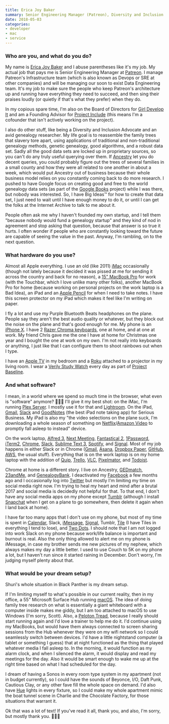 ```yaml
---
title: Erica Joy Baker
summary: Senior Engineering Manager (Patreon), Diversity and Inclusion Advocate
date: 2018-05-03
categories:
- developer
- mac
- service
---
```


### Who are you, and what do you do?

My name is [Erica Joy Baker](http://www.ericabaker.com/ "Erica's website.") and I abuse parentheses like it's my job. My actual job that pays me is Senior Engineering Manager at [Patreon][]. I manage Patreon's Infrastructure team (which is also known as Devops or SRE at other companies) and will be managing our soon to exist Data Engineering team. It's my job to make sure the people who keep Patreon's architecture up and running have everything they need to succeed, and then sing their praises loudly (or quietly if that's what they prefer) when they do.

In my copious spare time, I'm also on the Board of Directors for [Girl Develop It](https://www.girldevelopit.com/ "A non-profit helping women interested in web and software development.") and am a Founding Advisor for [Project Include](http://projectinclude.org/ "A non-profit dedicated to promoting diversity in the tech industry.") (this means I'm a cofounder that isn't actively working on the project).

I also do other stuff, like being a Diversity and Inclusion Advocate and an avid genealogy researcher. My life goal is to reassemble the family trees that slavery tore apart, using applications of traditional and non-traditional genealogy methods, genetic genealogy, good algorithms, and a robust data set. Sadly all the good data sets are locked up in proprietary sources, so you can't do any truly useful querying over them. If [Ancestry][] let you do decent queries, you could probably figure out the trees of several families in a small county and how they were all related to one another in about a week, which would put Ancestry out of business because their whole business model relies on you constantly coming back to do more research. I pushed to have Google focus on creating good and free to the world genealogy data sets (as part of the [Google Books][google-books] project) while I was there, but nobody was interested. So, I have Big Ideas™ for how to create that data set, I just need to wait until I have enough money to do it, or until I can get the folks at the Internet Archive to talk to me about it.

People often ask me why I haven't founded my own startup, and I tell them "because nobody would fund a genealogy startup" and they kind of nod in agreement and stop asking that question, because that answer is so true it hurts. I often wonder if people who are constantly looking toward the future are capable of seeing the value in the past. Anyway, I'm rambling, on to the next question.

### What hardware do you use?

Almost all Apple everything. I use an old (like 2011) [iMac][] occasionally (though not lately because it decided it was pissed at me for sending it across the country and back for no reason), a [15" MacBook Pro][macbook-pro] for work (with the Touchbar, which I love unlike many other folks), another MacBook Pro for home (because working on personal projects on the work laptop is a Bad Idea), an iPad and an [Apple Pencil][pencil] for when I need to take notes. I have this screen protector on my iPad which makes it feel like I'm writing on paper.

I fly a lot and use my Purple Bluetooth Beats headphones on the plane. People say they aren't the best audio quality or whatever, but they block out the noise on the plane and that's good enough for me. My phone is an [iPhone X][iphone-x]. I have 2 [Razer Chroma keyboards][blackwidow-chroma], one at home, and at one at work. My friend Chris gave me the one I have at home for Christmas one year and I bought the one at work on my own. I'm not really into keyboards or anything, I just like that I can configure them to shoot rainbows out when I type.

I have an [Apple TV][apple-tv] in my bedroom and a [Roku][] attached to a projector in my living room. I wear a [Verily Study Watch][study-watch] every day as part of [Project Baseline](https://verily.com/projects/precision-medicine/baseline-study/ "A deep study into people's health."). 

### And what software?

I mean, in a world where we spend so much time in the browser, what even is "software" anymore? 🤷🏾‍♀️ I'll give it my best shot: on the iMac, I'm running [Plex Server][plex]. I mostly use it for that and [Lightroom][]. On the iPad, [Gmail][gmail-ios], [Slack][slack-ios] and [GoodNotes][goodnotes-ios] (the best iPad note taking app) for Serious Business. My iPad is also my "the video selections on the plane suck, I'm downloading a whole season of something on [Netflix][]/[Amazon Video][amazon-instant-video] to promptly fall asleep to instead" device.

On the work laptop, [Alfred 3][alfred], [Next Meeting][next-meeting], [Fantastical 2][fantastical], [1Password][], [iTerm2][], [Chrome][], [Slack][], [Sublime Text 3][sublime-text], [Spotify][], and [Signal][]. Most of my job happens in either Slack or in Chrome ([Gmail][], [Asana][], [Dropbox Paper][dropbox-paper], [GitHub][], [AWS][], the usual stuff). Everything that is on the work laptop is on my home laptop with the addition of [Quip][], [Trello][], [VLC][], [Pixelmator][], and [Todoist][].

Chrome at home is a different story. I live on Ancestry, [GEDmatch][], [23andMe][], and [GenealogyBank][]. I deactivated my [Facebook][] a few months ago and I occasionally log into [Twitter][] but mostly I'm limiting my time on social media right now. I'm trying to heal my heart and mind after a brutal 2017 and social media is decidedly not helpful for that. To that end, I don't have any social media apps on my phone except [Tumblr][tumblr-ios] (although I install [Snapchat][snapchat-ios] when I get on a plane to go somewhere, then delete it again when I land back at home).

I have far too many apps that I don't use on my phone, but most of my time is spent in [Calendar][calendar-ios], Slack, [iMessage][], [Signal][signal-ios], Tumblr, [Tile][tile-ios] (I have Tiles in everything I tend to lose), and [Two Dots][two-dots-ios]. I should note that I am not logged into work Slack on my phone because work/life balance is important and burnout is real. Also the only thing allowed to alert me on my phone is iMessage, in case my brother sends me new pictures of my nephew, which always makes my day a little better. I used to use Couch to 5K on my phone a lot, but I haven't run since it started raining in December. Don't worry, I'm judging myself plenty about that.

### What would be your dream setup?

Shuri's whole situation in Black Panther is my dream setup.

If I'm limiting myself to what's possible in our current reality, then in my office, a 55" Microsoft Surface Hub running [macOS][]. The idea of doing family tree research on what is essentially a giant whiteboard with a computer inside makes me giddy, but I am too attached to macOS to use Windows (I'm sorry, Scott). Also, a [Peloton Tread][tread], because I really should start running again and I'd love a trainer to help me do it. I'd continue using my MacBooks, but would have them always connected to screen sharing sessions from the Hub whenever they were on my wifi network so I could seamlessly switch between devices. I'd have a little nightstand computer (a tablet or something I guess) that at night functioned as the thing that played whatever media I fall asleep to. In the morning, it would function as my alarm clock, and when I silenced the alarm, it would display and read my meetings for the day. Also it would be smart enough to wake me up at the right time based on what I had scheduled for the day.

I dream of having a Sonos in every room type system in my apartment (not in budget currently), so I could have the sounds of Beyonce, I/O, Daft Punk, Cautious Clay, or any other fave fill the whole space on demand. I'd also have [Hue][] lights in every fixture, so I could make my whole apartment mimic the boat tunnel scene in Charlie and the Chocolate Factory, for those situations that warrant it.

Ok that was a lot of text! If you've read it all, thank you, and also, I'm sorry, but mostly thank you. 💖💖💖

[1password]: https://1password.com "Password management software for Mac OS X."
[23andme]: https://www.23andme.com/en-int/ "A genetic testing service."
[alfred]: https://www.alfredapp.com/ "A launcher app for the Mac."
[amazon-instant-video]: https://en.wikipedia.org/wiki/Amazon_Video_on_Demand "A streaming video service."
[ancestry]: https://www.ancestry.com/ "A genealogy service."
[apple-tv]: https://en.wikipedia.org/wiki/Apple_TV "A device for viewing media on a TV."
[asana]: https://asana.com/ "A project management service."
[aws]: https://aws.amazon.com/ "Amazon's web service platforms."
[blackwidow-chroma]: http://web.archive.org/web/20230517103549/http://www.amazon.com/Razer-BlackWidow-Chroma-Mechanical-Keyboard/dp/B00MTWV0II "A mechanical gaming keyboard."
[calendar-ios]: http://web.archive.org/web/20230911115011/https://www.apple.com/ios/ios-16/ "A calendar app included with iOS."
[chrome]: https://www.google.com/intl/en/chrome/ "A WebKit-based browser, where each tab runs in its own thread."
[dropbox-paper]: https://www.dropbox.com/paper/start?no_redirect=1 "A document collaboration service."
[facebook]: https://www.facebook.com/ "A social networking site."
[fantastical]: https://flexibits.com/fantastical "A calendaring app for the Mac."
[gedmatch]: https://www.gedmatch.com/ "A service providing DNA and genealogical analysis tools"
[genealogybank]: https://www.genealogybank.com/ "A genealogy service."
[github]: https://github.com/ "A Git code repository service."
[gmail-ios]: https://apps.apple.com/us/app/gmail-email-from-google/id422689480 "A client for the email service."
[gmail]: https://en.wikipedia.org/wiki/Gmail "Web-based email."
[goodnotes-ios]: https://www.goodnotes.com/ "A handwritten note-taking app."
[google-books]: https://books.google.com/ "A service for searching through indexed books."
[hue]: http://web.archive.org/web/20230815071430/https://www.philips-hue.com/en-us "A wireless controllable LED light system."
[imac]: https://www.apple.com/imac-24/ "An all-in-one computer."
[imessage]: https://en.wikipedia.org/wiki/IMessage "A messaging platform."
[iphone-x]: https://en.wikipedia.org/wiki/IPhone_X "A 5.8 inch smartphone."
[iterm2]: https://iterm2.com/ "An alternative terminal application for Mac OS X."
[lightroom]: https://www.adobe.com/products/photoshop-lightroom.html "Photo management and editing software."
[macbook-pro]: https://www.apple.com/macbook-pro/ "A laptop."
[macos]: https://en.wikipedia.org/wiki/MacOS "An operating system for Mac hardware."
[netflix]: http://web.archive.org/web/20221226033709/https://www.netflix.com/ "A movie rental and streaming service."
[next-meeting]: https://apps.apple.com/us/app/next-meeting/id1017470484?mt=12 "A Mac menu bar tool for showing your next meeting."
[patreon]: https://www.patreon.com/ "A service for offering patronage to people online."
[pencil]: http://wetransfer.com/pencil "An iPad stylus."
[pixelmator]: http://web.archive.org/web/20230419034642/https://www.pixelmator.com/mac/ "An image editor for the Mac."
[plex]: https://www.plex.tv/ "Media center software."
[quip]: http://web.archive.org/web/20221217091551/https://quip.com/ "A mobile productivity suite."
[roku]: https://www.roku.com/intl?next=/&source=www.roku.com "A device for streaming entertainment to your TV."
[signal-ios]: https://github.com/signalapp/Signal-iOS "A private chat app."
[signal]: https://en.wikipedia.org/wiki/Signal_%28software%29 "An encrypted messaging service."
[slack-ios]: https://apps.apple.com/us/app/slack-team-communication/id618783545 "A client app for the chat service."
[slack]: https://slack.com/intl/ja-jp/ "A collaboration service."
[snapchat-ios]: https://apps.apple.com/us/app/snapchat/id447188370 "An image chatting app."
[spotify]: https://open.spotify.com/__noul__?pfhp=2c2ccb58-8a92-4713-a1c0-8b43b3090b49 "A music streaming service."
[study-watch]: http://web.archive.org/web/20230706205908/https://verily.com/solutions/study-watch/ "A smart watch used for clinical studies."
[sublime-text]: http://www.sublimetext.com/ "A coder's text editor."
[tile-ios]: https://apps.apple.com/app/id664939913 "An app for the Bluetooth trackers."
[todoist]: https://todoist.com/ "A to-do service."
[tread]: https://www.onepeloton.com/tread "A treadmill."
[trello]: https://trello.com/ "A project management service."
[tumblr-ios]: https://apps.apple.com/us/app/tumblr/id305343404 "A Tumblr client app."
[twitter]: http://web.archive.org/web/20230525035323/https://twitter.com/ "An online micro-blogging platform."
[two-dots-ios]: https://apps.apple.com/au/app/two-dots/id880178264 "A puzzle game."
[vlc]: http://www.videolan.org/vlc/ "An open-source media player."
